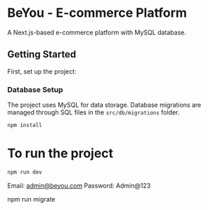 # BeYou - E-commerce Platform

A Next.js-based e-commerce platform with MySQL database.

## Getting Started

First, set up the project:

### Database Setup

The project uses MySQL for data storage. Database migrations are managed through SQL files in the `src/db/migrations` folder.
```bash
npm install
```

# To run the project
```bash
npm run dev
```

Email: admin@beyou.com
Password: Admin@123


npm run migrate